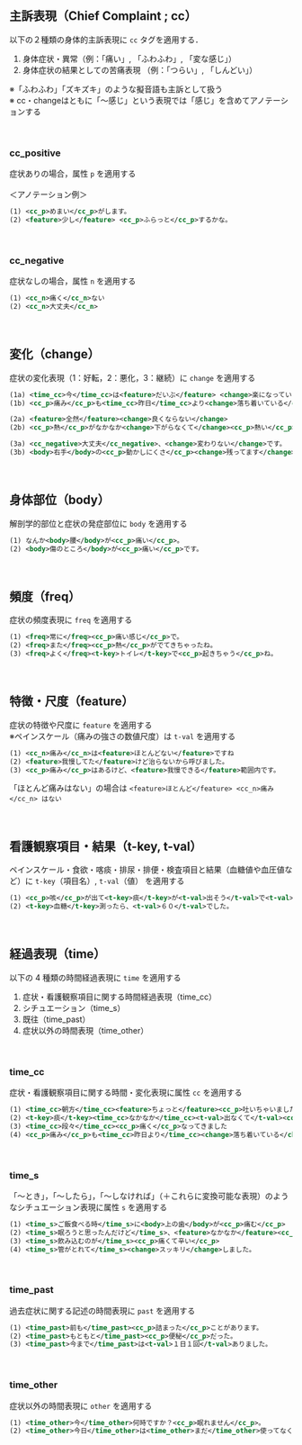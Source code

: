 ## 主訴表現（Chief Complaint ; cc）

以下の２種類の身体的主訴表現に `cc` タグを適用する．

1. 身体症状・異常（例：「痛い」, 「ふわふわ」, 「変な感じ」）
2. 身体症状の結果としての苦痛表現 （例：「つらい」, 「しんどい」）

※「ふわふわ」「ズキズキ」のような擬音語も主訴として扱う  
※ cc・changeはともに「～感じ」という表現では「感じ」を含めてアノテーションする  

<br>

###  cc_positive
症状ありの場合，属性 `p` を適用する  
<br>
＜アノテーション例＞
```xml
(1) <cc_p>めまい</cc_p>がします。
(2) <feature>少し</feature> <cc_p>ふらっと</cc_p>するかな。
```
<br>  

###  cc_negative
症状なしの場合，属性 `n` を適用する
```xml
(1) <cc_n>痛く</cc_n>ない
(2) <cc_n>大丈夫</cc_n>
```


<br>


## 変化（change）

症状の変化表現（1：好転，2：悪化，3：継続）に `change` を適用する

```xml
(1a) <time_cc>今</time_cc>は<feature>だいぶ</feature> <change>楽になっています</change>。
(1b) <cc_p>痛み</cc_p>も<time_cc>昨日</time_cc>より<change>落ち着いている</change>

(2a) <feature>全然</feature><change>良くならない</change>
(2b) <cc_p>熱</cc_p>がなかなか<change>下がらなくて</change><cc_p>熱い</cc_p>

(3a) <cc_negative>大丈夫</cc_negative>、<change>変わりない</change>です。
(3b) <body>右手</body>の<cc_p>動かしにくさ</cc_p><change>残ってます</change>。
```

<br>  


## 身体部位（body）

解剖学的部位と症状の発症部位に `body` を適用する  

```xml
(1) なんか<body>腰</body>が<cc_p>痛い</cc_p>。
(2) <body>傷のところ</body>が<cc_p>痛い</cc_p>です。
```

<br>  


## 頻度（freq）

症状の頻度表現に `freq` を適用する

```xml
(1) <freq>常に</freq><cc_p>痛い感じ</cc_p>で。
(2) <freq>また</freq><cc_p>熱</cc_p>がでてきちゃったね。
(3) <freq>よく</freq><t-key>トイレ</t-key>で<cc_p>起きちゃう</cc_p>ね。
```

<br>  


## 特徴・尺度（feature）
症状の特徴や尺度に `feature` を適用する  
※ペインスケール（痛みの強さの数値尺度）は `t-val` を適用する

```xml
(1) <cc_n>痛み</cc_n>は<feature>ほとんどない</feature>ですね
(2) <feature>我慢してた</feature>けど治らないから呼びました。
(3) <cc_p>痛み</cc_p>はあるけど、<feature>我慢できる</feature>範囲内です。
```

「ほとんど痛みはない」の場合は `<feature>ほとんど</feature> <cc_n>痛み</cc_n> はない` 


<br>  


## 看護観察項目・結果（t-key, t-val）

ペインスケール・食欲・喀痰・排尿・排便・検査項目と結果（血糖値や血圧値など）に `t-key`（項目名）, `t-val`（値） を適用する

```xml
(1) <cc_p>咳</cc_p>が出て<t-key>痰</t-key>が<t-val>出そう</t-val>で<t-val>出ない</t-val>。
(2) <t-key>血糖</t-key>測ったら、<t-val>６０</t-val>でした。
```


<br>  


## 経過表現（time）
以下の 4 種類の時間経過表現に `time` を適用する
1. 症状・看護観察項目に関する時間経過表現（time_cc）
2. シチュエーション（time_s）
3. 既往（time_past）
4. 症状以外の時間表現（time_other）

<br>

###  time_cc
症状・看護観察項目に関する時間・変化表現に属性 `cc` を適用する

```xml
(1) <time_cc>朝方</time_cc><feature>ちょっと</feature><cc_p>吐いちゃいました</cc_p>
(2) <t-key>痰</t-key><time_cc>なかなか</time_cc><t-val>出なくて</t-val><cc_p>苦しい感じ</cc_p>がする。
(3) <time_cc>段々</time_cc><cc_p>痛く</cc_p>なってきました
(4) <cc_p>痛み</cc_p>も<time_cc>昨日より</time_cc><change>落ち着いている</change>
```
<br>

###  time_s
「～とき」，「～したら」，「～しなければ」（＋これらに変換可能な表現）のようなシチュエーション表現に属性 `s` を適用する

```xml
(1) <time_s>ご飯食べる時</time_s>に<body>上の歯</body>が<cc_p>痛む</cc_p>
(2) <time_s>眠ろうと思ったんだけど</time_s>、<feature>なかなか</feature><cc_p>眠れなくて</cc_p>
(3) <time_s>飲み込むのが</time_s><cc_p>痛くて辛い</cc_p>
(4) <time_s>管がとれて</time_s><change>スッキリ</change>しました。
```

<br>

###  time_past
過去症状に関する記述の時間表現に `past` を適用する

```xml
(1) <time_past>前も</time_past><cc_p>詰まった</cc_p>ことがあります。
(2) <time_past>もともと</time_past><cc_p>便秘</cc_p>だった。
(3) <time_past>今まで</time_past>は<t-val>１日１回</t-val>ありました。　
```

<br>

###  time_other
症状以外の時間表現に `other` を適用する

```xml
(1) <time_other>今</time_other>何時ですか？<cc_p>眠れません</cc_p>。
(2) <time_other>今日</time_other>は<time_other>まだ</time_other>使ってなくて...
```
